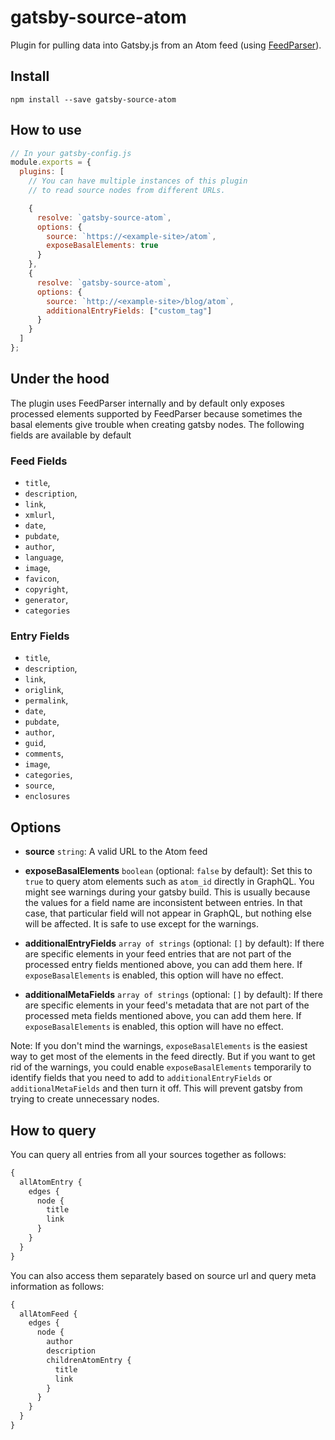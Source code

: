 # gatsby-source-atom

Plugin for pulling data into Gatsby.js from an Atom feed (using [FeedParser](https://github.com/danmactough/node-feedparser "node-feedparser")).

## Install

`npm install --save gatsby-source-atom`

## How to use

```javascript
// In your gatsby-config.js
module.exports = {
  plugins: [
    // You can have multiple instances of this plugin
    // to read source nodes from different URLs.

    {
      resolve: `gatsby-source-atom`,
      options: {
        source: `https://<example-site>/atom`,
        exposeBasalElements: true
      }
    },
    {
      resolve: `gatsby-source-atom`,
      options: {
        source: `http://<example-site>/blog/atom`,
        additionalEntryFields: ["custom_tag"]
      }
    }
  ]
};
```

## Under the hood

The plugin uses FeedParser internally and by default only exposes processed elements supported by FeedParser because sometimes the basal elements give trouble when creating gatsby nodes. The following fields are available by default

### Feed Fields

- `title`,
- `description`,
- `link`,
- `xmlurl`,
- `date`,
- `pubdate`,
- `author`,
- `language`,
- `image`,
- `favicon`,
- `copyright`,
- `generator`,
- `categories`

### Entry Fields

- `title`,
- `description`,
- `link`,
- `origlink`,
- `permalink`,
- `date`,
- `pubdate`,
- `author`,
- `guid`,
- `comments`,
- `image`,
- `categories`,
- `source`,
- `enclosures`

## Options

- **source** `string`: A valid URL to the Atom feed

* **exposeBasalElements** `boolean` (optional: `false` by default): Set this to `true` to query atom elements such as `atom_id` directly in GraphQL. You might see warnings during your gatsby build. This is usually because the values for a field name are inconsistent between entries. In that case, that particular field will not appear in GraphQL, but nothing else will be affected. It is safe to use except for the warnings.

* **additionalEntryFields** `array of strings` (optional: `[]` by default): If there are specific elements in your feed entries that are not part of the processed entry fields mentioned above, you can add them here. If `exposeBasalElements` is enabled, this option will have no effect.

* **additionalMetaFields** `array of strings` (optional: `[]` by default): If there are specific elements in your feed's metadata that are not part of the processed meta fields mentioned above, you can add them here. If `exposeBasalElements` is enabled, this option will have no effect.

Note: If you don't mind the warnings, `exposeBasalElements` is the easiest way to get most of the elements in the feed directly. But if you want to get rid of the warnings, you could enable `exposeBasalElements` temporarily to identify fields that you need to add to `additionalEntryFields` or `additionalMetaFields` and then turn it off. This will prevent gatsby from trying to create unnecessary nodes.

## How to query

You can query all entries from all your sources together as follows:

```graphql
{
  allAtomEntry {
    edges {
      node {
        title
        link
      }
    }
  }
}
```

You can also access them separately based on source url and query meta information as follows:

```graphql
{
  allAtomFeed {
    edges {
      node {
        author
        description
        childrenAtomEntry {
          title
          link
        }
      }
    }
  }
}
```
